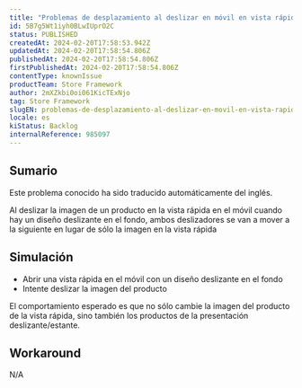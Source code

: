 ```yaml
---
title: "Problemas de desplazamiento al deslizar en móvil en vista rápida cuando hay un diseño deslizante en segundo plano."
id: 5B7g5Wt1iyh0BLwIUprO2C
status: PUBLISHED
createdAt: 2024-02-20T17:58:53.942Z
updatedAt: 2024-02-20T17:58:54.806Z
publishedAt: 2024-02-20T17:58:54.806Z
firstPublishedAt: 2024-02-20T17:58:54.806Z
contentType: knownIssue
productTeam: Store Framework
author: 2mXZkbi0oi061KicTExNjo
tag: Store Framework
slugEN: problemas-de-desplazamiento-al-deslizar-en-movil-en-vista-rapida-cuando-hay-un-diseno-deslizante-en-segundo-plano
locale: es
kiStatus: Backlog
internalReference: 985097
---
```


## Sumario

<div class="alert alert-info">
  <p>Este problema conocido ha sido traducido automáticamente del inglés.</p>
</div>


Al deslizar la imagen de un producto en la vista rápida en el móvil cuando hay un diseño deslizante en el fondo, ambos deslizadores se van a mover a la siguiente en lugar de sólo la imagen en la vista rápida


##

## Simulación




- Abrir una vista rápida en el móvil con un diseño deslizante en el fondo
- Intente deslizar la imagen del producto

El comportamiento esperado es que no sólo cambie la imagen del producto de la vista rápida, sino también los productos de la presentación deslizante/estante.



## Workaround


N/A





